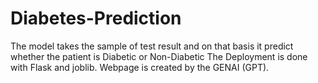 # Diabetes-Prediction
The model takes the sample of test result and on that basis it predict whether the patient is Diabetic or Non-Diabetic
The Deployment is done with Flask and joblib.
Webpage is created by the GENAI (GPT).
